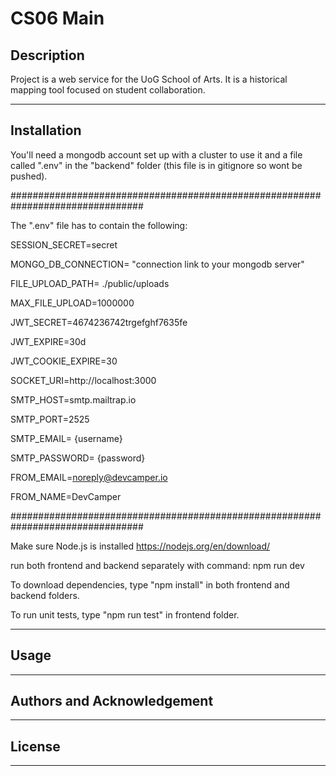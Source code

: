 # CS06 Main
## Description
>

Project is a web service for the UoG School of Arts. It is a historical mapping tool focused on student collaboration.

---
## Installation
>

You'll need a mongodb account set up with a cluster to use it and a file called ".env" in the "backend" folder (this file is in gitignore so wont be pushed).

 
################################################################################


The ".env" file has to contain the following:
 
 
SESSION_SECRET=secret


MONGO_DB_CONNECTION= "connection link to your mongodb server"



FILE_UPLOAD_PATH= ./public/uploads


MAX_FILE_UPLOAD=1000000



JWT_SECRET=4674236742trgefghf7635fe


JWT_EXPIRE=30d


JWT_COOKIE_EXPIRE=30



SOCKET_URI=http://localhost:3000



SMTP_HOST=smtp.mailtrap.io


SMTP_PORT=2525


SMTP_EMAIL= {username}


SMTP_PASSWORD= {password}


FROM_EMAIL=noreply@devcamper.io


FROM_NAME=DevCamper


################################################################################
 

Make sure Node.js is installed https://nodejs.org/en/download/

 
 

run both frontend and backend separately with command: npm run dev


 


To download dependencies, type "npm install" in both frontend and backend folders.


To run unit tests, type "npm run test" in frontend folder.


---
## Usage
>
---
## Authors and Acknowledgement
>
---
## License
>
---

